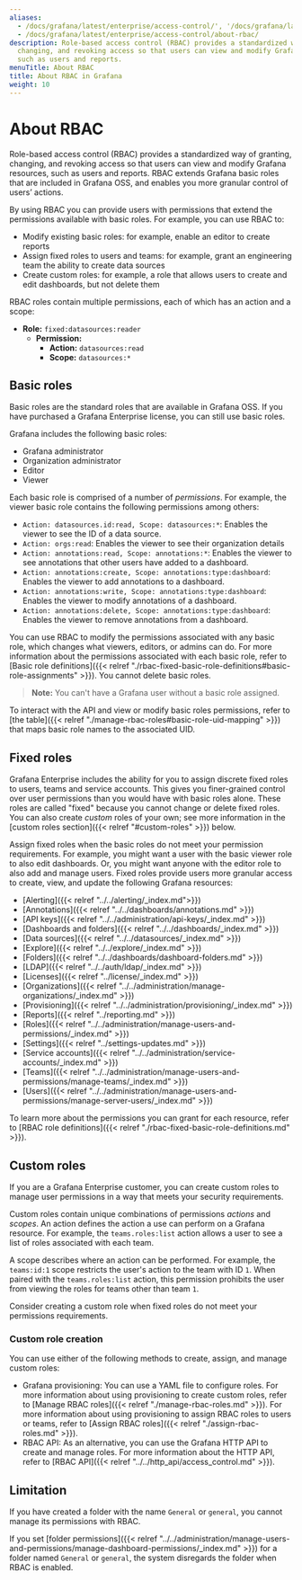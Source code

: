 ```yaml
---
aliases:
  - /docs/grafana/latest/enterprise/access-control/', '/docs/grafana/latest/enterprise/access-control/roles/
  - /docs/grafana/latest/enterprise/access-control/about-rbac/
description: Role-based access control (RBAC) provides a standardized way of granting,
  changing, and revoking access so that users can view and modify Grafana resources,
  such as users and reports.
menuTitle: About RBAC
title: About RBAC in Grafana
weight: 10
---
```


# About RBAC

Role-based access control (RBAC) provides a standardized way of granting, changing, and revoking access so that users can view and modify Grafana resources, such as users and reports.
RBAC extends Grafana basic roles that are included in Grafana OSS, and enables you more granular control of users’ actions.

By using RBAC you can provide users with permissions that extend the permissions available with basic roles. For example, you can use RBAC to:

- Modify existing basic roles: for example, enable an editor to create reports
- Assign fixed roles to users and teams: for example, grant an engineering team the ability to create data sources
- Create custom roles: for example, a role that allows users to create and edit dashboards, but not delete them

RBAC roles contain multiple permissions, each of which has an action and a scope:

- **Role:** `fixed:datasources:reader`
  - **Permission:**
    - **Action:** `datasources:read`
    - **Scope:** `datasources:*`

## Basic roles

Basic roles are the standard roles that are available in Grafana OSS. If you have purchased a Grafana Enterprise license, you can still use basic roles.

Grafana includes the following basic roles:

- Grafana administrator
- Organization administrator
- Editor
- Viewer

Each basic role is comprised of a number of _permissions_. For example, the viewer basic role contains the following permissions among others:

- `Action: datasources.id:read, Scope: datasources:*`: Enables the viewer to see the ID of a data source.
- `Action: orgs:read`: Enables the viewer to see their organization details
- `Action: annotations:read, Scope: annotations:*`: Enables the viewer to see annotations that other users have added to a dashboard.
- `Action: annotations:create, Scope: annotations:type:dashboard`: Enables the viewer to add annotations to a dashboard.
- `Action: annotations:write, Scope: annotations:type:dashboard`: Enables the viewer to modify annotations of a dashboard.
- `Action: annotations:delete, Scope: annotations:type:dashboard`: Enables the viewer to remove annotations from a dashboard.

You can use RBAC to modify the permissions associated with any basic role, which changes what viewers, editors, or admins can do. For more information about the permissions associated with each basic role, refer to [Basic role definitions]({{< relref "./rbac-fixed-basic-role-definitions#basic-role-assignments" >}}).
You cannot delete basic roles.

> **Note:** You can't have a Grafana user without a basic role assigned.

To interact with the API and view or modify basic roles permissions, refer to [the table]({{< relref "./manage-rbac-roles#basic-role-uid-mapping" >}}) that maps basic role names to the associated UID.

## Fixed roles

Grafana Enterprise includes the ability for you to assign discrete fixed roles to users, teams and service accounts. This gives you finer-grained control over user permissions than you would have with basic roles alone. These roles are called "fixed" because you cannot change or delete fixed roles. You can also create _custom_ roles of your own; see more information in the [custom roles section]({{< relref "#custom-roles" >}}) below.

Assign fixed roles when the basic roles do not meet your permission requirements. For example, you might want a user with the basic viewer role to also edit dashboards. Or, you might want anyone with the editor role to also add and manage users. Fixed roles provide users more granular access to create, view, and update the following Grafana resources:

- [Alerting]({{< relref "../../alerting/_index.md">}})
- [Annotations]({{< relref "../../dashboards/annotations.md" >}})
- [API keys]({{< relref "../../administration/api-keys/_index.md" >}})
- [Dashboards and folders]({{< relref "../../dashboards/_index.md" >}})
- [Data sources]({{< relref "../../datasources/_index.md" >}})
- [Explore]({{< relref "../../explore/_index.md" >}})
- [Folders]({{< relref "../../dashboards/dashboard-folders.md" >}})
- [LDAP]({{< relref "../../auth/ldap/_index.md" >}})
- [Licenses]({{< relref "../license/_index.md" >}})
- [Organizations]({{< relref "../../administration/manage-organizations/_index.md" >}})
- [Provisioning]({{< relref "../../administration/provisioning/_index.md" >}})
- [Reports]({{< relref "../reporting.md" >}})
- [Roles]({{< relref "../../administration/manage-users-and-permissions/_index.md" >}})
- [Settings]({{< relref "../settings-updates.md" >}})
- [Service accounts]({{< relref "../../administration/service-accounts/_index.md" >}})
- [Teams]({{< relref "../../administration/manage-users-and-permissions/manage-teams/_index.md" >}})
- [Users]({{< relref "../../administration/manage-users-and-permissions/manage-server-users/_index.md" >}})

To learn more about the permissions you can grant for each resource, refer to [RBAC role definitions]({{< relref "./rbac-fixed-basic-role-definitions.md" >}}).

## Custom roles

If you are a Grafana Enterprise customer, you can create custom roles to manage user permissions in a way that meets your security requirements.

Custom roles contain unique combinations of permissions _actions_ and _scopes_. An action defines the action a use can perform on a Grafana resource. For example, the `teams.roles:list` action allows a user to see a list of roles associated with each team.

A scope describes where an action can be performed. For example, the `teams:id:1` scope restricts the user's action to the team with ID `1`. When paired with the `teams.roles:list` action, this permission prohibits the user from viewing the roles for teams other than team `1`.

Consider creating a custom role when fixed roles do not meet your permissions requirements.

### Custom role creation

You can use either of the following methods to create, assign, and manage custom roles:

- Grafana provisioning: You can use a YAML file to configure roles. For more information about using provisioning to create custom roles, refer to [Manage RBAC roles]({{< relref "./manage-rbac-roles.md" >}}). For more information about using provisioning to assign RBAC roles to users or teams, refer to [Assign RBAC roles]({{< relref "./assign-rbac-roles.md" >}}).
- RBAC API: As an alternative, you can use the Grafana HTTP API to create and manage roles. For more information about the HTTP API, refer to [RBAC API]({{< relref "../../http_api/access_control.md" >}}).

## Limitation

If you have created a folder with the name `General` or `general`, you cannot manage its permissions with RBAC.

If you set [folder permissions]({{< relref "../../administration/manage-users-and-permissions/manage-dashboard-permissions/_index.md" >}}) for a folder named `General` or `general`, the system disregards the folder when RBAC is enabled.

